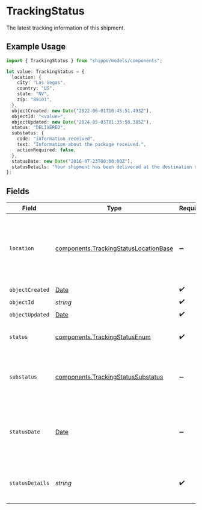 # TrackingStatus

The latest tracking information of this shipment.

## Example Usage

```typescript
import { TrackingStatus } from "shippo/models/components";

let value: TrackingStatus = {
  location: {
    city: "Las Vegas",
    country: "US",
    state: "NV",
    zip: "89101",
  },
  objectCreated: new Date("2022-06-01T10:45:51.493Z"),
  objectId: "<value>",
  objectUpdated: new Date("2024-05-03T01:35:58.385Z"),
  status: "DELIVERED",
  substatus: {
    code: "information_received",
    text: "Information about the package received.",
    actionRequired: false,
  },
  statusDate: new Date("2016-07-23T00:00:00Z"),
  statusDetails: "Your shipment has been delivered at the destination mailbox.",
};
```

## Fields

| Field                                                                                          | Type                                                                                           | Required                                                                                       | Description                                                                                    | Example                                                                                        |
| ---------------------------------------------------------------------------------------------- | ---------------------------------------------------------------------------------------------- | ---------------------------------------------------------------------------------------------- | ---------------------------------------------------------------------------------------------- | ---------------------------------------------------------------------------------------------- |
| `location`                                                                                     | [components.TrackingStatusLocationBase](../../models/components/trackingstatuslocationbase.md) | :heavy_minus_sign:                                                                             | An object containing zip, city, state and country information of the tracking event.           |                                                                                                |
| `objectCreated`                                                                                | [Date](https://developer.mozilla.org/en-US/docs/Web/JavaScript/Reference/Global_Objects/Date)  | :heavy_check_mark:                                                                             | N/A                                                                                            |                                                                                                |
| `objectId`                                                                                     | *string*                                                                                       | :heavy_check_mark:                                                                             | N/A                                                                                            |                                                                                                |
| `objectUpdated`                                                                                | [Date](https://developer.mozilla.org/en-US/docs/Web/JavaScript/Reference/Global_Objects/Date)  | :heavy_check_mark:                                                                             | N/A                                                                                            |                                                                                                |
| `status`                                                                                       | [components.TrackingStatusEnum](../../models/components/trackingstatusenum.md)                 | :heavy_check_mark:                                                                             | Indicates the high level status of the shipment.                                               | DELIVERED                                                                                      |
| `substatus`                                                                                    | [components.TrackingStatusSubstatus](../../models/components/trackingstatussubstatus.md)       | :heavy_minus_sign:                                                                             | A finer-grained classification of the tracking event.                                          |                                                                                                |
| `statusDate`                                                                                   | [Date](https://developer.mozilla.org/en-US/docs/Web/JavaScript/Reference/Global_Objects/Date)  | :heavy_minus_sign:                                                                             | Date and time when the carrier scanned this tracking event. This is displayed in UTC.          | 2016-07-23T00:00:00Z                                                                           |
| `statusDetails`                                                                                | *string*                                                                                       | :heavy_check_mark:                                                                             | The human-readable description of the status.                                                  | Your shipment has been delivered at the destination mailbox.                                   |